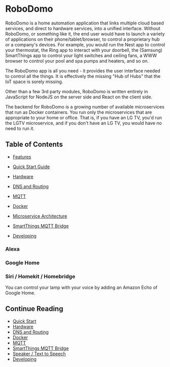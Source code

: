 # RoboDomo

RoboDomo is a home automation application that links multiple cloud based services, and direct to hardware services,
into a unified interface. Without RoboDomo, or something like it, the end user would have to launch a variety of
applications on their phone/tablet/browser, to control a proprietary hub or a company's devices. For example, you would
run the Nest app to control your thermostat, the Ring app to interact with your doorbell, the (Samsung) SmartThings app
to control your light switches and ceiling fans, a WWW browser to control your pool and spa pumps and heaters, and so
on.

The RoboDomo app is all you need - it provides the user interface needed to control all the things. It is effectively
the missing "Hub of Hubs" that the IoT space is sorely missing.

Other than a few 3rd party modules, RoboDomo is written entirely in JavaScript for NodeJS on the server side and React
on the client side.

The backend for RoboDomo is a growing number of available microservices that run as Docker containers. You run only the
microservices that are appropriate to your home or office. That is, if you have an LG TV, you'd run the LGTV
microservice, and if you don't have an LG TV, you would have no need to run it.

## Table of Contents

- [Features](Features.md)

- [Quick Start Guide](QuickStart.md)
- [Hardware](Hardware.md)
- [DNS and Routing](./Networking.md)
- [MQTT](MQTT.md)
- [Docker](./Docker.md)
- [Microservice Architecture](Microservices.md)
- [SmartThings MQTT Bridge](./MQTTBridge.md)
- [Developing](Developing.md)

### Alexa
### Google Home
### Siri / Homekit / Homebridge

You can control your lamp with your voice by adding an Amazon Echo of Google Home.

## Continue Reading

- [Quick Start](./QuickStart.md)
- [Hardware](./Hardware.md)
- [DNS and Routing](./Networking.md)
- [Docker](./Docker.md)
- [MQTT](./MQTT.md)
- [SmartThings MQTT Bridge](./MQTTBridge.md)
- [Speaker / Text to Speech](./RoboSpeak.md)
- [Developing](./Developing.md)

